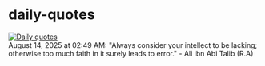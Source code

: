 # daily-quotes
[![Daily quotes](https://github.com/ceepu8/daily-quotes/actions/workflows/daily-quote.yml/badge.svg)](https://github.com/ceepu8/daily-quotes/actions/workflows/daily-quote.yml)<br/>
August 14, 2025 at 02:49 AM: "Always consider your intellect to be lacking; otherwise too much faith in it surely leads to error." - Ali ibn Abi Talib (R.A)
